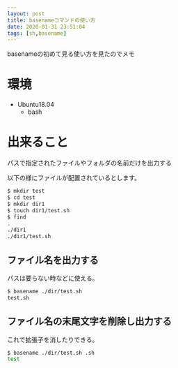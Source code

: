 ```yaml
---
layout: post
title: basenameコマンドの使い方
date: 2020-01-31 23:51:04
tags: [sh,basename]
---
```


basenameの初めて見る使い方を見たのでメモ

# 環境

- Ubuntu18.04
  - bash

# 出来ること

パスで指定されたファイルやフォルダの名前だけを出力する

以下の様にファイルが配置されているとします。

```bash
$ mkdir test
$ cd test
$ mkdir dir1
$ touch dir1/test.sh
$ find
.
./dir1
./dir1/test.sh
```

## ファイル名を出力する

パスは要らない時などに使える。

```bash
$ basename ./dir/test.sh
test.sh
```

## ファイル名の末尾文字を削除し出力する

これで拡張子を消したりできる。

```bash
$ basename ./dir/test.sh .sh
test
```

